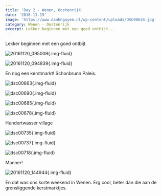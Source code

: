```yaml
---
title: 'Day 2 - Wenen, Oostenrijk'
date: '2016-11-19'
image: 'https://www.danhnguyen.nl/wp-content/uploads/DSC00634.jpg'
category: Wenen - Oostenrijk
excerpt: Lekker beginnen met een goed ontbijt...
---
```


Lekker beginnen met een goed ontbijt.

![20161120_095009](https://www.danhnguyen.nl/wp-content/uploads/20161120_095009-1024x576.jpg){.img-fluid}

![20161120_094839](https://www.danhnguyen.nl/wp-content/uploads/20161120_094839-1024x576.jpg){.img-fluid}

En nog een kerstmarkt! Schonbrunn Paleis.

![dsc00663](https://www.danhnguyen.nl/wp-content/uploads/DSC00663-1024x576.jpg){.img-fluid}

![dsc00690](https://www.danhnguyen.nl/wp-content/uploads/DSC00690-1024x576.jpg){.img-fluid}

![dsc00685](https://www.danhnguyen.nl/wp-content/uploads/DSC00685-1024x576.jpg){.img-fluid}

![dsc00678](https://www.danhnguyen.nl/wp-content/uploads/DSC00678-1024x576.jpg){.img-fluid}

Hundertwasser village

![dsc00735](https://www.danhnguyen.nl/wp-content/uploads/DSC00735-1024x576.jpg){.img-fluid}

![dsc00737](https://www.danhnguyen.nl/wp-content/uploads/DSC00737-1024x576.jpg){.img-fluid}

![dsc00718](https://www.danhnguyen.nl/wp-content/uploads/DSC00718-1024x576.jpg){.img-fluid}

Manner!

![20161120_144944](https://www.danhnguyen.nl/wp-content/uploads/20161120_144944-1024x576.jpg){.img-fluid}

En dat was ons korte weekend in Wenen. Erg cool, beter dan die aan de grensliggende kerstmarktjes.
